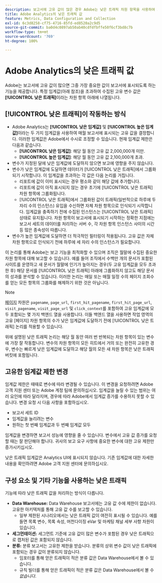 ```yaml
---
description: 보고서에 고유 값이 많은 경우 Adobe는 낮은 트래픽 차원 항목을 사용하여 보고서 성능을 개선합니다.
title: Adobe Analytics의 낮은 트래픽 값
feature: Metrics, Data Configuration and Collection
exl-id: 6c3d8258-cf75-4716-85fd-ed8520a2c9d5
source-git-commit: ba0d4c0897ab50ab40cdfdfbffe50f6cf3bd8c7b
workflow-type: tm+mt
source-wordcount: '769'
ht-degree: 100%

---
```


# Adobe Analytics의 낮은 트래픽 값

Adobe는 보고서에 고유 값이 많으면 그중 가장 중요한 값이 보고서에 표시되도록 하는 기능을 제공합니다. 특정 임계값(아래 참조)을 초과하여 수집된 고유 변수 값은 **[!UICONTROL 낮은 트래픽]**&#x200B;이라는 차원 항목 아래에 나열됩니다.

## [!UICONTROL 낮은 트래픽]이 작동하는 방식

* Adobe Analytics는 **[!UICONTROL 낮은 임계값]** 및 **[!UICONTROL 높은 임계값]**&#x200B;이라는 두 가지 임계값을 사용하여 매월 보고서에 표시되는 고유 값을 결정합니다. 이러한 임계값은 Adobe에서 수시로 조정할 수 있습니다. 현재 임계값 제한은 다음과 같습니다.
   * **[!UICONTROL 낮은 임계값]**: 해당 월 동안 고유 값 2,000,000개 미만.
   * **[!UICONTROL 높은 임계값]**: 해당 월 동안 고유 값 2,100,000개 초과.
* 변수가 지정된 달에 낮은 임계값에 도달하지 않으면 보고에 영향을 주지 않습니다.
* 변수가 낮은 임계값에 도달하면 데이터가 [!UICONTROL 낮은 트래픽]에서 그룹화되기 시작합니다. 이 임계값을 초과하는 각 값은 다음 논리를 거칩니다.
   * 리포트에 값이 이미 표시되는 경우 평소와 같이 해당 값에 추가합니다.
   * 리포트에 값이 아직 표시되지 않는 경우 초기에 [!UICONTROL 낮은 트래픽] 차원 항목에 그룹화됩니다.
   * [!UICONTROL 낮은 트래픽]에서 그룹화된 값이 트래픽(일반적으로 하루에 두 자리 수의 인스턴스) 유입을 수신하면 자체 차원 항목으로 인식되기 시작합니다. 임계값을 충족하기 전에 수집된 인스턴스는 [!UICONTROL 낮은 트래픽] 상태로 유지됩니다. 차원 항목이 보고서에 표시되기 시작하는 정확한 지점에는 보고서 세트의 데이터를 처리하는 서버 수, 각 차원 항목 인스턴스 사이의 시간 등 많은 종속성이 따릅니다.
* 변수가 높은 임계값에 도달하면 더 적극적인 필터링이 적용됩니다. 고유 값은 자체 차원 항목으로 인식되기 전에 하루에 세 자리 수의 인스턴스가 필요합니다.

이 논리를 통해 Adobe는 보고 기능을 최적화할 수 있으며 조직은 월말에 수집된 중요한 차원 항목에 대해 보고할 수 있습니다. 예를 들어 조직에서 수백만 개의 문서가 포함된 사이트를 운영하고 새 문서가 월말에 인기가 높아지는 경우(두 고유 임계값을 모두 초과한 후) 해당 문서를 [!UICONTROL 낮은 트래픽] 아래에 그룹화하지 않고도 해당 문서의 성과를 분석할 수 있습니다. 이러한 논리는 매일 또는 매월 일정 수의 페이지 조회수를 얻는 모든 항목의 그룹화를 해제하기 위한 것은 아닙니다.

>[!NOTE]
>[페이지](../components/dimensions/page.md) 차원은 `pagename`, `page_url`, `first_hit_pagename`, `first_hit_page_url`, `visit_pagename`, `visit_page_url` 및 `click_context`를 포함하여 고유 임계값에 모두 포함되는 몇 가지 백엔드 열을 사용합니다. 이들 백엔드 열을 사용하면 작업 영역의 고유 [페이지] 차원 항목의 수가 낮은 임계값에 도달하기 전에 [!UICONTROL 낮은 트래픽] 논리를 적용할 수 있습니다.

위에 설명된 낮은 트래픽 논리는 해당 월 동안 여러 번 반복되는 차원 항목이 있는 변수에 가장 잘 작동합니다. 변수의 차원 항목이 모든 히트에서 거의 또는 완전히 고유한 경우, 변수는 빠르게 낮은 임계값에 도달하고 해당 월의 모든 새 차원 항목은 낮은 트래픽 버킷에 포함됩니다.

## 고유한 임계값 제한 변경

임계값 제한은 때때로 변수에 따라 변경될 수 있습니다. 이 변경을 요청하려면 Adobe 고객 지원 센터 또는 Adobe 계정 팀에 문의하십시오. 임계값을 늘릴 수 있는 범위는 여러 요인에 따라 달라지며, 경우에 따라 Adobe에서 임계값 증가를 수용하지 못할 수 있습니다. 변경 요청 시 다음 사항을 포함하십시오.

* 보고서 세트 ID
* 임계값을 늘리려는 변수
* 원하는 첫 번째 임계값과 두 번째 임계값 모두

임계값을 변경하면 보고서 성능에 영향을 줄 수 있습니다. 변수에서 고유 값 증가를 요청할 때는 잘 판단해야 합니다. 귀사의 보고 요구 사항에 중요한 변수에 대한 고유 제한만 증가시키십시오.

낮은 트래픽 임계값은 Analytics UI에 표시되지 않습니다. 기존 임계값에 대한 자세한 내용을 확인하려면 Adobe 고객 지원 센터에 문의하십시오.

## 구성 요소 및 기타 기능을 사용하는 낮은 트래픽

기능에 따라 낮은 트래픽 값을 처리하는 방식이 다릅니다.

* **Data Warehouse:** Data Warehouse 보고서에는 고유 값 수에 제한이 없습니다. 고유한 아키텍처를 통해 고유 값 수를 보고할 수 있습니다.
   * 일부 제한된 시나리오에서는 낮은 트래픽 값이 여전히 표시될 수 있습니다. 예를 들면 목록 변수, 목록 속성, 머천다이징 eVar 및 마케팅 채널 세부 사항 차원이 있습니다.
* **세그먼테이션:** 세그먼트 기준에 고유 값이 많은 변수가 포함된 경우 낮은 트래픽으로 캡처된 값은 포함되지 않습니다.
* **분류:** 분류 보고서는 고유한 제한을 받습니다. 분류의 상위 변수 값이 낮은 트래픽에 포함되는 경우 값이 분류되지 않습니다.
   * 임포터를 통해 얻은 트래픽이 적은 분류 값은 Data Warehouse에서 볼 수 있습니다. <!-- AN-115871 -->
   * 규칙 빌더를 통해 얻은 트래픽이 적은 분류 값은 Data Warehouse에서 볼 수 *없습니다*. <!-- AN-122872 -->
